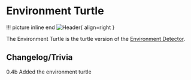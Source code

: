 # Environment Turtle

!!! picture inline end
    ![Header](https://intelligence-modding.de/wp-content/uploads/2021/04/Advanced-Environment-Turtle.png){ align=right }

The Environment Turtle is the turtle version of the [Environment Detector](../peripherals/environment_detector.md).

## Changelog/Trivia

0.4b
Added the environment turtle
